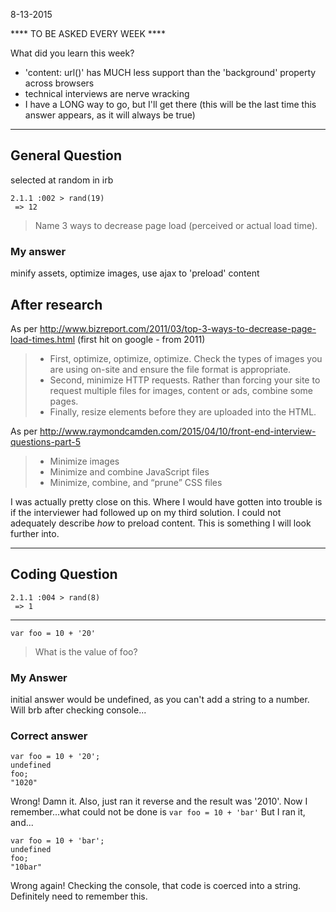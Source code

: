 8-13-2015

**** TO BE ASKED EVERY WEEK ****

What did you learn this week?

* 'content: url()' has MUCH less support than the 'background' property across browsers
* technical interviews are nerve wracking
* I have a LONG way to go, but I'll get there (this will be the last time this answer appears, as it will always be true)

---
## General Question 
selected at random in irb 
```
2.1.1 :002 > rand(19)
 => 12
```

>Name 3 ways to decrease page load (perceived or actual load time).

### My answer

minify assets, optimize images, use ajax to 'preload' content

## After research
As per http://www.bizreport.com/2011/03/top-3-ways-to-decrease-page-load-times.html (first hit on google - from 2011)
 > * First, optimize, optimize, optimize. Check the types of images you are using on-site and ensure the file format is appropriate. 
 > * Second, minimize HTTP requests. Rather than forcing your site to request multiple files for images, content or ads, combine some pages.
 > * Finally, resize elements before they are uploaded into the HTML.

As per http://www.raymondcamden.com/2015/04/10/front-end-interview-questions-part-5 
 > * Minimize images
 > * Minimize and combine JavaScript files
 > * Minimize, combine, and “prune” CSS files


  I was actually pretty close on this. Where I would have gotten into trouble is if the interviewer had followed up on my third solution. I could not adequately describe _how_ to preload content. This is something I will look further into. 
  

---
## Coding Question
```
2.1.1 :004 > rand(8)
 => 1 
``` 
---
```
var foo = 10 + '20'
```

>What is the value of foo?

### My Answer
initial answer would be undefined, as you can't add a string to a number. Will brb after checking console...

### Correct answer
```
var foo = 10 + '20';
undefined
foo;
"1020"
```

Wrong! Damn it. Also, just ran it reverse and the result was '2010'. Now I remember...what could not be done is `var foo = 10 + 'bar'` 
But I ran it, and...
```
var foo = 10 + 'bar';
undefined
foo;
"10bar"
```
Wrong again! Checking the console, that code is coerced into a string. Definitely need to remember this.

